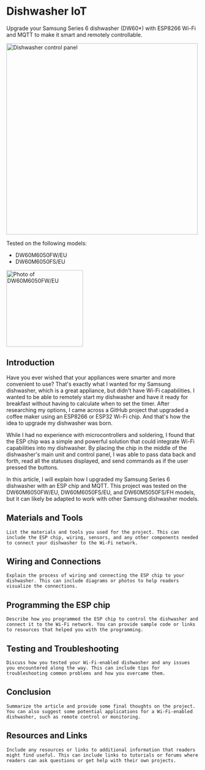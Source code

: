 # Dishwasher IoT

Upgrade your Samsung Series 6 dishwasher (DW60*) with ESP8266 Wi-Fi and MQTT to make it smart and remotely controllable.

<img src="https://user-images.githubusercontent.com/1540142/219718203-320b3945-913e-4384-9264-e3fd2b3ef155.png" alt="Dishwasher control panel" width="500">

Tested on the following models:

- DW60M6050FW/EU
- DW60M6050FS/EU
                         
<img src="https://user-images.githubusercontent.com/1540142/219717494-16673096-ce56-42f2-b6d9-63ca1fa030da.png" width="200" alt="Photo of DW60M6050FW/EU" >

## Introduction

Have you ever wished that your appliances were smarter and more convenient to use? That's exactly what I wanted for my Samsung dishwasher, which is a great appliance, but didn't have Wi-Fi capabilities. I wanted to be able to remotely start my dishwasher and have it ready for breakfast without having to calculate when to set the timer. After researching my options, I came across a GitHub project that upgraded a coffee maker using an ESP8266 or ESP32 Wi-Fi chip. And that's how the idea to upgrade my dishwasher was born.

While I had no experience with microcontrollers and soldering, I found that the ESP chip was a simple and powerful solution that could integrate Wi-Fi capabilities into my dishwasher. By placing the chip in the middle of the dishwasher's main unit and control panel, I was able to pass data back and forth, read all the statuses displayed, and send commands as if the user pressed the buttons.

In this article, I will explain how I upgraded my Samsung Series 6 dishwasher with an ESP chip and MQTT. This project was tested on the DW60M6050FW/EU, DW60M6050FS/EU, and DW60M5050FS/FH models, but it can likely be adapted to work with other Samsung dishwasher models.

## Materials and Tools

```
List the materials and tools you used for the project. This can include the ESP chip, wiring, sensors, and any other components needed to connect your dishwasher to the Wi-Fi network.
```
## Wiring and Connections
```
Explain the process of wiring and connecting the ESP chip to your dishwasher. This can include diagrams or photos to help readers visualize the connections.
```
## Programming the ESP chip
```
Describe how you programmed the ESP chip to control the dishwasher and connect it to the Wi-Fi network. You can provide sample code or links to resources that helped you with the programming.
```
## Testing and Troubleshooting
```
Discuss how you tested your Wi-Fi-enabled dishwasher and any issues you encountered along the way. This can include tips for troubleshooting common problems and how you overcame them.
```
## Conclusion
```
Summarize the article and provide some final thoughts on the project. You can also suggest some potential applications for a Wi-Fi-enabled dishwasher, such as remote control or monitoring.
```
## Resources and Links
```
Include any resources or links to additional information that readers might find useful. This can include links to tutorials or forums where readers can ask questions or get help with their own projects.
```
